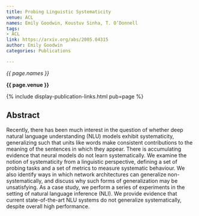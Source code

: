 ```yaml
---
title: Probing Linguistic Systematicity
venue: ACL
names: Emily Goodwin, Koustuv Sinha, T. O’Donnell
tags:
- ACL
link: https://arxiv.org/abs/2005.04315
author: Emily Goodwin
categories: Publications

---
```


*{{ page.names }}*

**{{ page.venue }}**

{% include display-publication-links.html pub=page %}

## Abstract

Recently, there has been much interest in the question of whether deep natural language understanding (NLU) models exhibit systematicity, generalizing such that units like words make consistent contributions to the meaning of the sentences in which they appear. There is accumulating evidence that neural models do not learn systematically. We examine the notion of systematicity from a linguistic perspective, defining a set of probing tasks and a set of metrics to measure systematic behaviour. We also identify ways in which network architectures can generalize non-systematically, and discuss why such forms of generalization may be unsatisfying. As a case study, we perform a series of experiments in the setting of natural language inference (NLI). We provide evidence that current state-of-the-art NLU systems do not generalize systematically, despite overall high performance.